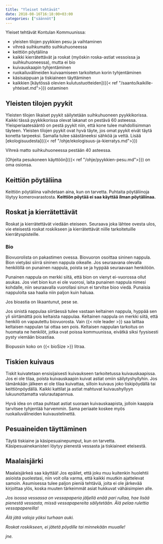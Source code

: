 ```yaml
---
title: "Yleiset tehtävät"
date: 2018-08-16T16:18:00+03:00
categories: ["säännöt"]
---
```

Yleiset tehtävät Kontulan Kommuunissa:

  - yleisten tilojen pyykkien pesu ja vaihtaminen
  - vihreä suihkumatto suihkuhuoneessa
  - keittiön pöytäliina
  - kaikki kierrätettävät ja roskat (myöskin roska-astiat vessoissa ja suihkuhuoneessa), mutta ei bio
  - kuivauskaapin tyhjentäminen
  - ruokailuvälineiden kuivaamiseen tarkoitetun korin tyhjentäminen
  - käsisaippuan ja tiskiaineen täyttäminen
  - kaikkien [käytössä olevien kulutustuotteiden]({{< ref "/saanto/kaikille-yhteiset.md">}}) ostaminen

## Yleisten tilojen pyykit
Yleisten tilojen likaiset pyykit säilytetään suihkuhuoneen pyykkikorissa. Kaikki tässä pyykkikorissa olevat lakanat on pestävä 60 asteessa. Yleisperiaatesääntö on pestä pyykit niin, että kone tulee mahdollisimman täyteen. Yleisten tilojen pyykit ovat hyvä täyte, jos omat pyykit eivät täytä konetta tarpeeksi. Samalla tulee säästäneeksi sähköä ja vettä. Lisää [ekologisuudesta]({{< ref "/ohje/ekologisuus-ja-kierratys.md">}})

Vihreä matto suihkuhuoneessa pestään 40 asteessa.

[Ohjeita pesukoneen käyttöön]({{< ref "/ohje/pyykkien-pesu.md">}}) on oma osionsa.

## Keittiön pöytäliina
Keittiön pöytäliina vaihdetaan aina, kun on tarvetta. Puhtaita pöytäliinoja löytyy komerovarastosta. **Keittiön pöytää ei saa käyttää ilman pöytäliinaa.**

## Roskat ja kierrätettävät
Roskat ja kierrätettävät viedään eteiseen. Seuraava joka lähtee ovesta ulos, vie eteisestä roskat roskikseen ja kierrätettävät niille tarkoitetuille kierrätyspisteille.

### Bio
Biovuorolista on pakastimen ovessa. Biovuoron osoittaa sininen nappula. Bion vietyäsi siirrä sininen nappula oikealle. Jos seuraavana olevalla henkilöllä on punainen nappula, poista se ja hyppää seuraavaan henkilöön.

Punainen nappula on merkki siitä, että bion on vienyt ei-vuorossa ollut asukas. Jos viet bion kun ei ole vuorosi, laita punainen nappula nimesi kohdalle, niin seuraavalla vuorollasi sinun ei tarvitse bioo viedä. Punaisia nappuloita saa haalia niin paljon kuin haluaa.

Jos bioastia on likaantunut, pese se.

Jos sinistä nappulaa siirtäessä tulee vastaan keltainen nappula, hyppää sen yli siirtämättä pois keltaista nappulaa. Keltainen nappula on merkki siitä, että henkilö on vapautettu biovuorosta. Vain {{< role leader >}} saa laittaa keltaisen nappulan tai ottaa sen pois. Keltaisen nappulan tarkoitus on huomata ne henkilöt, jotka ovat poissa kommuunissa, eivätkä siksi fyysisesti pysty viemään bioastiaa.

Biopussin koko on {{< bioSize >}} litraa.

## Tiskien kuivaus
Tiskit kuivatetaan ensisijaisesti kuivaukseen tarkoitetussa kuivauskaapissa. Jos ei ole tilaa, poista kuivauskaapin kuivat astiat omiin säilytyshyllyhin. Jos tämänkään jälkeen ei ole tilaa kuivattaa, silloin kuivaus joko tiskipöydällä tai keittiönpöydällä. Kaikki kattilat ja astiat mahtuvat kuivaushyllyyn lukuunottamatta valurautapannua.

Hyvä idea on ottaa puhtaat astiat suoraan kuivauskaapista, jolloin kaappia tarvitsee tyhjentää harvemmin. Sama periaate koskee myös ruokailuvälineiden kuivaustelinettä.

## Pesuaineiden täyttäminen
Täytä tiskiaine ja käsipesuainepumput, kun on tarvetta. Käsipesuainekanisteri löytyy pienestä vessasta ja tiskiaineet eteisestä.

## Maalaisjärki
Maalaisjärkeä saa käyttää! Jos epäilet, että joku muu kuitenkin huolehtii asioista puolestasi, niin voit olla varma, että kaikki muutkin ajattelevat samoin. Asumisessa tulee paljon pieniä tehtäviä, joita ei ole järkevää kirjoittaa ylös, koska muuten tärkeimmät asiat hukkuvat vähäisimpien alle.

*Jos isossa vessassa on vessapaperia jäljellä enää pari rullaa, hae lisää pienestä vessasta, missä vessapapereita säilytetään. Älä pelaa rulettia vessapapereilla!*

*Älä jätä valoja yöksi turhaan auki.*

*Roskat roskikseen, ei jätetä pöydille tai minnekään muualle!*

*jne.*
